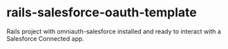 rails-salesforce-oauth-template
===============================

Rails project with omniauth-salesforce installed and ready to interact with a Salesforce Connected app.
